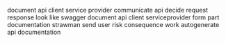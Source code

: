 document api client service provider communicate api decide request response look like swagger document api client serviceprovider form part documentation strawman send user risk consequence work autogenerate api documentation
